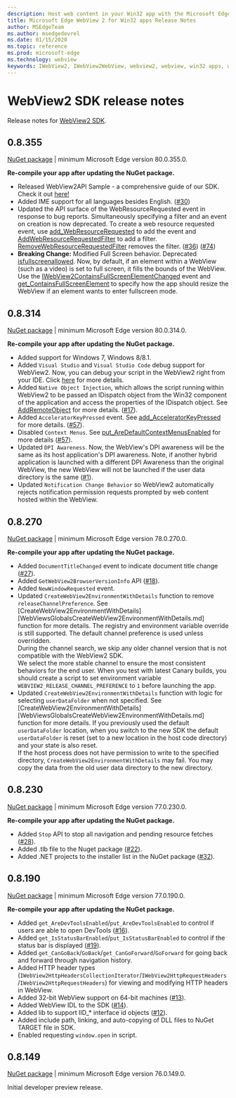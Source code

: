 ```yaml
---
description: Host web content in your Win32 app with the Microsoft Edge WebView 2 control
title: Microsoft Edge WebView 2 for Win32 apps Release Notes
author: MSEdgeTeam
ms.author: msedgedevrel
ms.date: 01/15/2020
ms.topic: reference
ms.prod: microsoft-edge
ms.technology: webview
keywords: IWebView2, IWebView2WebView, webview2, webview, win32 apps, win32, edge
---
```


# WebView2 SDK release notes  

Release notes for [WebView2 SDK][WebView2NuGetGallery].  

## 0.8.355

[NuGet package][WebView2NuGetGallery0.8.355] | minimum Microsoft Edge version 80.0.355.0.

**Re-compile your app after updating the NuGet package.** 

*   Released WebView2API Sample - a comprehensive guide of our SDK. Check it out [here!](https://github.com/MicrosoftEdge/WebView2Samples/tree/master/WebView2APISample)
*   Added IME support for all languages besides English. ([#30](https://github.com/MicrosoftEdge/WebViewFeedback/issues/30))
*   Updated the API surface of the WebResourceRequested event in response to bug reports.  Simultaneously specifying a filter and an event on creation is now deprecated.  To create a web resource requested event, use [add_WebResourceRequested](reference/iwebview2webview5.md#add_webresourcerequested) to add the event and [AddWebResourceRequestedFilter](reference/iwebview2webview5.md#addwebresourcerequestedfilter) to add a filter.  [RemoveWebResourceRequestedFilter](reference/iwebview2webview5.md#removewebresourcerequestedfilter) removes the filter.  ([#36](https://github.com/MicrosoftEdge/WebViewFeedback/issues/36)) ([#74](https://github.com/MicrosoftEdge/WebViewFeedback/issues/74))  
*   **Breaking Change:**  Modified Full Screen behavior.  Deprecated [isfullscreenallowed](reference/IWebView2Settings.md#get_isfullscreenallowed_deprecated).  Now, by default, if an element within a WebView (such as a video) is set to full screen, it fills the bounds of the WebView.  Use the [IWebView2ContainsFullScreenElementChanged](reference/IWebView2ContainsFullScreenElementChangedEventHandler.md#iwebview2containsfullscreenelementchangedeventhandler) event and [get_ContainsFullScreenElement](reference/iwebview2webview5.md#get_containsfullscreenelement) to specify how the app should resize the WebView if an element wants to enter fullscreen mode.  

## 0.8.314

[NuGet package][WebView2NuGetGallery0.8.314] | minimum Microsoft Edge version 80.0.314.0.

**Re-compile your app after updating the NuGet package.**  

*   Added support for Windows 7, Windows 8/8.1.
*   Added `Visual Studio` and `Visual Studio Code` debug support for WebView2. Now, you can debug your script in the WebView2 right from your IDE. Click [here](/microsoft-edge/hosting/webview2#debugging-webview2) for more details.  
*   Added `Native Object Injection`, which allows the script running within WebView2 to be passed an IDispatch object from the Win32 component of the application and access the properties of the IDispatch object.  See [AddRemoteObject](reference/iwebview2webview4.md#addremoteobject) for more details.  ([#17](https://github.com/MicrosoftEdge/WebViewFeedback/issues/17)).  
*   Added `AcceleratorKeyPressed` event.  See [add_AcceleratorKeyPressed](reference/iwebview2webview4.md#add_acceleratorkeypressed) for more details.  ([#57](https://github.com/MicrosoftEdge/WebViewFeedback/issues/57)).  
*  Disabled `Context Menus`.  See [put_AreDefaultContextMenusEnabled](reference/iwebview2settings2.md#put_aredefaultcontextmenusenabled) for more details ([#57](https://github.com/MicrosoftEdge/WebViewFeedback/issues/57)).  
*  Updated `DPI Awareness`. Now, the WebView's DPI awareness will be the same as its host application's DPI awareness. Note, if another hybrid application is launched with a different DPI Awareness than the original WebView, the new WebView will not be launched if the user data directory is the same ([#1](https://github.com/MicrosoftEdge/WebViewFeedback/issues/1)).
*   Updated `Notification Change Behavior` so WebView2 automatically rejects notification permission requests prompted by web content hosted within the WebView.

## 0.8.270  

[NuGet package][WebView2NuGetGallery0.8.270] | minimum Microsoft Edge version 78.0.270.0.  

**Re-compile your app after updating the NuGet package.**  

*   Added `DocumentTitleChanged` event to indicate document title change \([\#27][MicrosoftEdgeWebViewFeedbackIssue27]\).  
*   Added `GetWebView2BrowserVersionInfo` API \([\#18][MicrosoftEdgeWebViewFeedbackIssue18]\).  
*   Added `NewWindowRequested` event.  
*   Updated `CreateWebView2EnvironmentWithDetails` function to remove `releaseChannelPreference`.  See [CreateWebView2EnvironmentWithDetails][WebViewsGlobalsCreateWebView2EnvironmentWithDetails.md] function for more details.  The registry and environment variable override is still supported.  The default channel preference is used unless overridden.  
    During the channel search, we skip any older channel version that is not compatible with the WebView2 SDK.  
    We select the more stable channel to ensure the most consistent behaviors for the end user.  When you test with latest Canary builds, you should create a script to set environment variable `WEBVIEW2_RELEASE_CHANNEL_PREFERENCE` to `1` before launching the app.  
*   Updated `CreateWebView2EnvironmentWithDetails` function with logic for selecting `userDataFolder` when not specified.  See [CreateWebView2EnvironmentWithDetails][WebViewsGlobalsCreateWebView2EnvironmentWithDetails.md] function for more details.  If you previously used the default `userDataFolder` location, when you switch to the new SDK the default `userDataFolder` is reset \(set to a new location in the host code directory\) and your state is also reset.  
    If the host process does not have permission to write to the specified directory, `CreateWebView2EnvironmentWithDetails` may fail.  You may copy the data from the old user data directory to the new directory.  

## 0.8.230  

[NuGet package][WebView2NuGetGallery0.8.230] | minimum Microsoft Edge version 77.0.230.0.  

**Re-compile your app after updating the NuGet package.**  

*   Added `Stop` API to stop all navigation and pending resource fetches \([\#28][MicrosoftEdgeWebViewFeedbackIssue28]\).  
*   Added .tlb file to the Nuget package \([\#22][MicrosoftEdgeWebViewFeedbackIssue22]\).  
*   Added .NET projects to the installer list in the NuGet package \([\#32][MicrosoftEdgeWebViewFeedbackIssue32]\).  

## 0.8.190  

[NuGet package][WebView2NuGetGallery0.8.190] | minimum Microsoft Edge version 77.0.190.0.  

**Re-compile your app after updating the NuGet package.**  

*   Added `get_AreDevToolsEnabled`/`put_AreDevToolsEnabled` to control if users are able to open DevTools \([\#16][MicrosoftEdgeWebViewFeedbackIssue16]\).  
*   Added `get_IsStatusBarEnabled`/`put_IsStatusBarEnabled` to control if the status bar is displayed \([\#19][MicrosoftEdgeWebViewFeedbackIssue19]\).  
*   Added `get_CanGoBack`/`GoBack`/`get_CanGoForward`/`GoForward` for going back and forward through navigation history.  
*   Added HTTP header types (`IWebView2HttpHeadersCollectionIterator`/`IWebView2HttpRequestHeaders`/`IWebView2HttpRequestHeaders`) for viewing and modifying HTTP headers in WebView.  
*   Added 32-bit WebView support on 64-bit machines \([\#13][MicrosoftEdgeWebViewFeedbackIssue13]\).  
*   Added WebView IDL to the SDK \([\#14][MicrosoftEdgeWebViewFeedbackIssue14]\).  
*   Added lib to support IID\_\* interface id objects \([\#12][MicrosoftEdgeWebViewFeedbackIssue12]\).  
*   Added include path, linking, and auto-copying of DLL files to NuGet TARGET file in SDK.  
*   Enabled requesting `window.open` in script.  

## 0.8.149  

[NuGet package][WebView2NuGetGallery0.8.149] | minimum Microsoft Edge version 76.0.149.0.  

Initial developer preview release.  

<!-- image links -->

<!-- Links -->
[MicrosoftEdgeWebViewFeedbackIssue12]: https://github.com/MicrosoftEdge/WebViewFeedback/issues/12 "Feedback repo for MicrosoftEdge/WebViewFeedback Issue 12"  
[MicrosoftEdgeWebViewFeedbackIssue13]: https://github.com/MicrosoftEdge/WebViewFeedback/issues/13 "Feedback repo for MicrosoftEdge/WebViewFeedback Issue 13"  
[MicrosoftEdgeWebViewFeedbackIssue14]: https://github.com/MicrosoftEdge/WebViewFeedback/issues/14 "Feedback repo for MicrosoftEdge/WebViewFeedback Issue 14"  
[MicrosoftEdgeWebViewFeedbackIssue16]: https://github.com/MicrosoftEdge/WebViewFeedback/issues/16 "Feedback repo for MicrosoftEdge/WebViewFeedback Issue 16"  
[MicrosoftEdgeWebViewFeedbackIssue18]: https://github.com/MicrosoftEdge/WebViewFeedback/issues/18 "Feedback repo for MicrosoftEdge/WebViewFeedback Issue 18"  
[MicrosoftEdgeWebViewFeedbackIssue19]: https://github.com/MicrosoftEdge/WebViewFeedback/issues/19 "Feedback repo for MicrosoftEdge/WebViewFeedback Issue 19"  
[MicrosoftEdgeWebViewFeedbackIssue22]: https://github.com/MicrosoftEdge/WebViewFeedback/issues/22 "Feedback repo for MicrosoftEdge/WebViewFeedback Issue 22"  
[MicrosoftEdgeWebViewFeedbackIssue27]: https://github.com/MicrosoftEdge/WebViewFeedback/issues/27 "Feedback repo for MicrosoftEdge/WebViewFeedback Issue 27"  
[MicrosoftEdgeWebViewFeedbackIssue28]: https://github.com/MicrosoftEdge/WebViewFeedback/issues/28 "Feedback repo for MicrosoftEdge/WebViewFeedback Issue 28"  
[MicrosoftEdgeWebViewFeedbackIssue32]: https://github.com/MicrosoftEdge/WebViewFeedback/issues/32 "Feedback repo for MicrosoftEdge/WebViewFeedback Issue 32"  

[WebView2NuGetGallery]: https://aka.ms/webviewnuget "NuGet Gallery | Microsoft.Web.WebView2"  
[WebView2NuGetGallery0.8.149]: https://www.nuget.org/packages/Microsoft.Web.WebView2/0.8.149 "NuGet Gallery | Microsoft.Web.WebView2 v0.8.149"  
[WebView2NuGetGallery0.8.190]: https://www.nuget.org/packages/Microsoft.Web.WebView2/0.8.190 "NuGet Gallery | Microsoft.Web.WebView2 v0.8.190"  
[WebView2NuGetGallery0.8.230]: https://www.nuget.org/packages/Microsoft.Web.WebView2/0.8.230 "NuGet Gallery | Microsoft.Web.WebView2 v0.8.230"  
[WebView2NuGetGallery0.8.270]: https://www.nuget.org/packages/Microsoft.Web.WebView2/0.8.270 "NuGet Gallery | Microsoft.Web.WebView2 v0.8.270"  
[WebView2NuGetGallery0.8.314]: https://www.nuget.org/packages/Microsoft.Web.WebView2/0.8.314 "NuGet Gallery | Microsoft.Web.WebView2 v0.8.314"  
[WebView2NuGetGallery0.8.355]: https://www.nuget.org/packages/Microsoft.Web.WebView2/0.8.355 "NuGet Gallery | Microsoft.Web.WebView2 v0.8.355"  

[WebViewsGlobalsCreateWebView2EnvironmentWithDetails]: reference/webview2.idl.md#CreateWebView2EnvironmentWithDetails "WebView Globals - CreateWebView2EnvironmentWithDetails function"  

